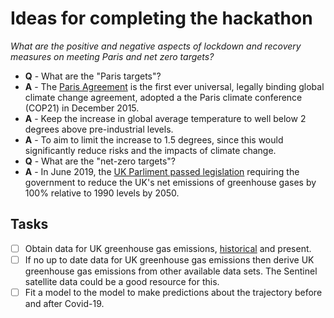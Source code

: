 # Ideas for completing the hackathon

*What are the positive and negative aspects of lockdown and recovery measures on meeting Paris and net zero targets?*

* **Q** - What are the "Paris targets"?
* **A** - The [Paris Agreement](https://ec.europa.eu/clima/policies/international/negotiations/paris_en) is the first ever universal, legally binding global climate change agreement, adopted a the Paris climate conference (COP21) in December 2015.
* **A** - Keep the increase in global average temperature to well below 2 degrees above pre-industrial levels.
* **A** - To aim to limit the increase to 1.5 degrees, since this would significantly reduce risks and the impacts of climate change.
* **Q** - What are the "net-zero targets"?
* **A** - In June 2019, the [UK Parliment passed legislation](https://www.instituteforgovernment.org.uk/explainers/net-zero-target) requiring the government to reduce the UK's net emissions of greenhouse gases by 100% relative to 1990 levels by 2050.

## Tasks

- [ ] Obtain data for UK greenhouse gas emissions, [historical](https://data.gov.uk/dataset/9568363e-57e5-4c33-9e00-31dc528fcc5a/final-uk-greenhouse-gas-emissions-national-statistics) and present.
- [ ] If no up to date data for UK greenhouse gas emissions then derive UK greenhouse gas emissions from other available data sets. The Sentinel satellite data could be a good resource for this.
- [ ] Fit a model to the model to make predictions about the trajectory before and after Covid-19.
